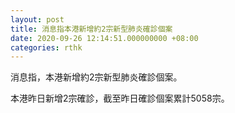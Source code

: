 ```yaml
---
layout: post
title: 消息指本港新增約2宗新型肺炎確診個案
date: 2020-09-26 12:14:51.000000000 +08:00
categories: rthk
---
```


消息指，本港新增約2宗新型肺炎確診個案。

本港昨日新增2宗確診，截至昨日確診個案累計5058宗。
